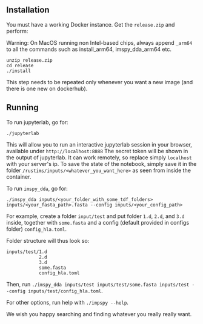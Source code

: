## Installation

You must have a working Docker instance.
Get the `release.zip` and perform:

Warning: On MacOS running non Intel-based chips, always append `_arm64` to all the commands such as install_arm64, imspy_dda_arm64 etc.
```
unzip release.zip
cd release
./install
```

This step needs to be repeated only whenever you want a new image (and there is one new on dockerhub).

## Running 

To run jupyterlab, go for:

```
./jupyterlab
```

This will allow you to run an interactive jupyterlab session in your browser, available under `http://localhost:8888`
The secret token will be shown in the output of jupyterlab.
It can work remotely, so replace simply `localhost` with your server's ip.
To save the state of the notebook, simply save it in the folder `/rustims/inputs/<whatever_you_want_here>` as seen from inside the container.


To run `imspy_dda`, go for:

```
./imspy_dda inputs/<your_folder_with_some_tdf_folders> inputs/<your_fasta_path>.fasta --config inputs/<your_config_path>
```

For example, create a folder `input/test` and put folder `1.d`, `2.d`, and `3.d` inside, together with `some.fasta` and a config (default provided in configs folder) `config_hla.toml`.

Folder structure will thus look so:

```
inputs/test/1.d
            2.d
            3.d
            some.fasta
            config_hla.toml
```

Then, run `./imspy_dda inputs/test inputs/test/some.fasta inputs/test --config inputs/test/config_hla.toml`.

For other options, run help with `./impspy --help`.

We wish you happy searching and finding whatever you really really want.

